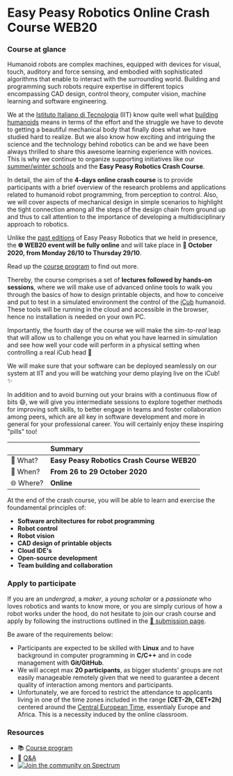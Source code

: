 Easy Peasy Robotics Online Crash Course WEB20
=============================================

### Course at glance
Humanoid robots are complex machines, equipped with devices for visual, touch, auditory and force sensing, and embodied with sophisticated algorithms that enable to interact with the surrounding world. Building and programming such robots require expertise in different topics encompassing CAD design, control theory, computer vision, machine learning and software engineering.

We at the [Istituto Italiano di Tecnologia](https://iit.it) (IIT) know quite well what [building humanoids](https://icub.iit.it) means in terms of the effort and the struggle we have to devote to getting a beautiful mechanical body that finally does what we have studied hard to realize. But we also know how exciting and intriguing the science and the technology behind robotics can be and we have been always thrilled to share this awesome learning experience with novices. This is why we continue to organize supporting initiatives like our [summer/winter schools](https://icub.iit.it/projects/courses) and the **Easy Peasy Robotics Crash Course**.

In detail, the aim of the **4-days online crash course** is to provide participants with a brief overview of the research problems and applications related to humanoid robot programming, from perception to control. Also, we will cover aspects of mechanical design in simple scenarios to highlight the tight connection among all the steps of the design chain from ground up and thus to call attention to the importance of developing a multidisciplinary approach to robotics.

Unlike the [past editions](../README.md) of Easy Peasy Robotics that we held in presence, the **🌐 WEB20 event will be fully online** and will take place in **📅 October 2020, from Monday 26/10 to Thursday 29/10**.

Read up the [course program](./course-program.md) to find out more.

Thereby, the course comprises a set of **lectures followed by hands-on sessions**, where we will make use of advanced online tools to walk you through the basics of how to design printable objects, and how to conceive and put to test in a simulated environment the control of the [iCub](https://icub.iit.it/products/icub-robot) humanoid. These tools will be running in the cloud and accessible in the browser, hence no installation is needed on your own PC.

Importantly, the fourth day of the course we will make the _sim-to-real_ leap that will allow us to challenge you on what you have learned in simulation and see how well your code will perform in a physical setting when controlling a real iCub head 🤖

We will make sure that your software can be deployed seamlessly on our system at IIT and you will be watching your demo playing live on the iCub! ✨

In addition and to avoid burning out your brains with a continuous flow of bits 😄, we will give you intermediate sessions to explore together methods for improving soft skills, to better engage in teams and foster collaboration among peers, which are all key in software development and more in general for your professional career. You will certainly enjoy these inspiring "pills" too!  

| | Summary |
| :--- | :--- |
| 🏫 What? | **Easy Peasy Robotics Crash Course WEB20** |
| 📅 When? | **From 26 to 29 October 2020**|
| 🌐 Where? | **Online** | 

At the end of the crash course, you will be able to learn and exercise the foundamental principles of:
- **Software architectures for robot programming**
- **Robot control**
- **Robot vision**
- **CAD design of printable objects**
- **Cloud IDE's**
- **Open-source development**
- **Team building and collaboration**

### Apply to participate
If you are an _undergrad_, a _maker_, a _young scholar_ or a _passionate_ who loves robotics and wants to know more, or you are simply curious of how a robot works under the hood, do not hesitate to join our crash course and apply by following the instructions outlined in the [📝 submission page](https://easy-peasy-robotics.github.io/submission_instructions).

Be aware of the requirements below:
- Participants are expected to be skilled with **Linux** and to have background in computer programming in **C/C++** and in code management with **Git/GitHub**.
- We will accept max **20 participants**, as bigger students' groups are not easily manageable remotely given that we need to guarantee a decent quality of interaction among mentors and participants.
- Unfortunately, we are forced to restrict the attendance to applicants living in one of the time zones included in the range **[CET-2h, CET+2h]** centered around the [Central European Time](https://en.wikipedia.org/wiki/Central_European_Time), essentialy Europe and Africa. This is a necessity induced by the online classroom.

### Resources
- 📚 [Course program](./course-program.md)
- 👋 [Q&A](https://github.com/easy-peasy-robotics/easy-peasy-robotics.github.io/issues)
- [![Join the community on Spectrum](https://withspectrum.github.io/badge/badge.svg)](https://spectrum.chat/icub)
